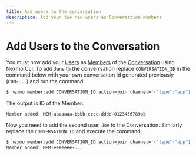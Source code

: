 ```yaml
---
title: Add users to the conversation
description: Add your two new users as Conversation members
---
```


# Add Users to the Conversation

You must now add your [Users](/conversation/concepts/user) as [Members](/conversation/concepts/member) of the [Conversation](/conversation/concepts/conversation) using Nexmo CLI. 
To add `Jane` to the converrsation replace `CONVERSATION_ID` in the command below with your own conversation Id generated previously (`CON-...`) and run the command:

```sh
$ nexmo member:add CONVERSATION_ID action=join channel='{"type":"app"}' user_name=Jane
```

The output is ID of the Member:

```
Member added: MEM-aaaaaaa-bbbb-cccc-dddd-0123456789ab
```

Now you need to add the second user, `Joe` to the Conversation. Similarly replace the `CONVERSATION_ID` and execute the command:

```sh
$ nexmo member:add CONVERSATION_ID action=join channel='{"type":"app"}' user_name=Joe
Member added: MEM-eeeeeee-...
```
